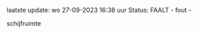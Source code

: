 laatste update: 
wo 27-09-2023 16:38   uur 
Status: FAALT - fout - 
<div class="service R">schijfruimte</div>